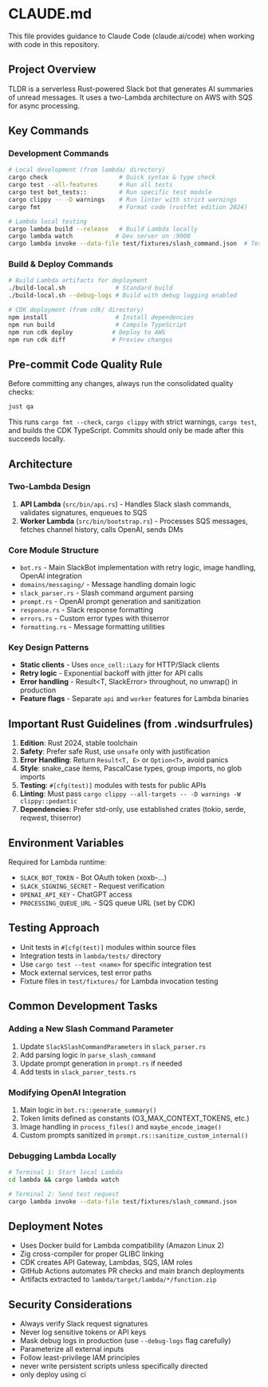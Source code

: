 # CLAUDE.md

This file provides guidance to Claude Code (claude.ai/code) when working with code in this repository.

## Project Overview

TLDR is a serverless Rust-powered Slack bot that generates AI summaries of unread messages. It uses a two-Lambda architecture on AWS with SQS for async processing.

## Key Commands

### Development Commands
```bash
# Local development (from lambda/ directory)
cargo check                    # Quick syntax & type check
cargo test --all-features      # Run all tests
cargo test bot_tests::         # Run specific test module
cargo clippy -- -D warnings    # Run linter with strict warnings
cargo fmt                      # Format code (rustfmt edition 2024)

# Lambda local testing
cargo lambda build --release   # Build Lambda locally
cargo lambda watch            # Dev server on :9000
cargo lambda invoke --data-file test/fixtures/slash_command.json  # Test with fixture
```

### Build & Deploy Commands
```bash
# Build Lambda artifacts for deployment
./build-local.sh              # Standard build
./build-local.sh --debug-logs # Build with debug logging enabled

# CDK deployment (from cdk/ directory)
npm install                   # Install dependencies
npm run build                 # Compile TypeScript
npm run cdk deploy           # Deploy to AWS
npm run cdk diff             # Preview changes
```

## Pre-commit Code Quality Rule

Before committing any changes, always run the consolidated quality checks:

```bash
just qa
```

This runs `cargo fmt --check`, `cargo clippy` with strict warnings, `cargo test`, and builds the CDK TypeScript. Commits should only be made after this succeeds locally.

## Architecture

### Two-Lambda Design
1. **API Lambda** (`src/bin/api.rs`) - Handles Slack slash commands, validates signatures, enqueues to SQS
2. **Worker Lambda** (`src/bin/bootstrap.rs`) - Processes SQS messages, fetches channel history, calls OpenAI, sends DMs

### Core Module Structure
- `bot.rs` - Main SlackBot implementation with retry logic, image handling, OpenAI integration
- `domains/messaging/` - Message handling domain logic
- `slack_parser.rs` - Slash command argument parsing
- `prompt.rs` - OpenAI prompt generation and sanitization
- `response.rs` - Slack response formatting
- `errors.rs` - Custom error types with thiserror
- `formatting.rs` - Message formatting utilities

### Key Design Patterns
- **Static clients** - Uses `once_cell::Lazy` for HTTP/Slack clients
- **Retry logic** - Exponential backoff with jitter for API calls
- **Error handling** - Result<T, SlackError> throughout, no unwrap() in production
- **Feature flags** - Separate `api` and `worker` features for Lambda binaries

## Important Rust Guidelines (from .windsurfrules)

1. **Edition**: Rust 2024, stable toolchain
2. **Safety**: Prefer safe Rust, use `unsafe` only with justification
3. **Error Handling**: Return `Result<T, E>` or `Option<T>`, avoid panics
4. **Style**: snake_case items, PascalCase types, group imports, no glob imports
5. **Testing**: `#[cfg(test)]` modules with tests for public APIs
6. **Linting**: Must pass `cargo clippy --all-targets -- -D warnings -W clippy::pedantic`
7. **Dependencies**: Prefer std-only, use established crates (tokio, serde, reqwest, thiserror)

## Environment Variables

Required for Lambda runtime:
- `SLACK_BOT_TOKEN` - Bot OAuth token (xoxb-...)
- `SLACK_SIGNING_SECRET` - Request verification
- `OPENAI_API_KEY` - ChatGPT access
- `PROCESSING_QUEUE_URL` - SQS queue URL (set by CDK)

## Testing Approach

- Unit tests in `#[cfg(test)]` modules within source files
- Integration tests in `lambda/tests/` directory
- Use `cargo test --test <name>` for specific integration test
- Mock external services, test error paths
- Fixture files in `test/fixtures/` for Lambda invocation testing

## Common Development Tasks

### Adding a New Slash Command Parameter
1. Update `SlackSlashCommandParameters` in `slack_parser.rs`
2. Add parsing logic in `parse_slash_command`
3. Update prompt generation in `prompt.rs` if needed
4. Add tests in `slack_parser_tests.rs`

### Modifying OpenAI Integration
1. Main logic in `bot.rs::generate_summary()`
2. Token limits defined as constants (O3_MAX_CONTEXT_TOKENS, etc.)
3. Image handling in `process_files()` and `maybe_encode_image()`
4. Custom prompts sanitized in `prompt.rs::sanitize_custom_internal()`

### Debugging Lambda Locally
```bash
# Terminal 1: Start local Lambda
cd lambda && cargo lambda watch

# Terminal 2: Send test request
cargo lambda invoke --data-file test/fixtures/slash_command.json
```

## Deployment Notes

- Uses Docker build for Lambda compatibility (Amazon Linux 2)
- Zig cross-compiler for proper GLIBC linking
- CDK creates API Gateway, Lambdas, SQS, IAM roles
- GitHub Actions automates PR checks and main branch deployments
- Artifacts extracted to `lambda/target/lambda/*/function.zip`

## Security Considerations

- Always verify Slack request signatures
- Never log sensitive tokens or API keys
- Mask debug logs in production (use `--debug-logs` flag carefully)
- Parameterize all external inputs
- Follow least-privilege IAM principles
- never write persistent scripts unless specifically directed
- only deploy using ci